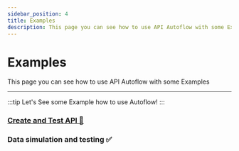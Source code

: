 ```yaml
---
sidebar_position: 4
title: Examples
description: This page you can see how to use API Autoflow with some Examples
---
```


# Examples
This page you can see how to use API Autoflow with some Examples
<hr/>

:::tip
Let's See some Example how to use Autoflow!
:::

### <a href="/docs/Documentation/getting-started/Examples/API"> Create and Test API 📡 </a>
### Data simulation and testing ✅


